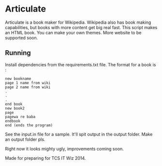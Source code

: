 Articulate
==========

Articulate is a book maker for Wikipedia. Wikipedia also has book making capabilities, but books with more content get big real fast. 
This script makes an HTML book. You can make your own themes. More website to be supported soon.

Running
-------

Install dependencies from the requirements.txt file. The format for a book is :

```
new bookname
page 1 name from wiki
page 2 name from wiki
.
.
.
end book
new book2
page
pagewa re baba
endbook
end (ends the program)
```

See the input.in file for a sample. It'll spit output in the output folder. Make an output folder pls.

Right now it looks mighty ugly, improvements coming soon.

Made for preparing for TCS IT Wiz 2014.
